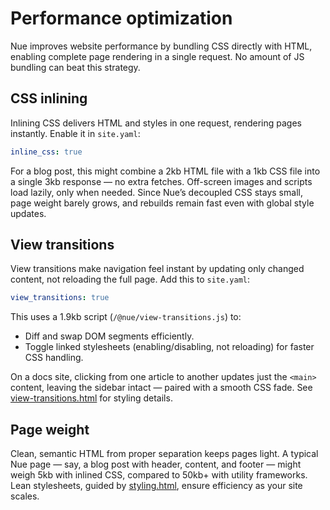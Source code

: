 
# Performance optimization

Nue improves website performance by bundling CSS directly with HTML, enabling complete page rendering in a single request. No amount of JS bundling can beat this strategy.


## CSS inlining

Inlining CSS delivers HTML and styles in one request, rendering pages instantly. Enable it in `site.yaml`:

```yaml
inline_css: true
```

For a blog post, this might combine a 2kb HTML file with a 1kb CSS file into a single 3kb response — no extra fetches. Off-screen images and scripts load lazily, only when needed. Since Nue’s decoupled CSS stays small, page weight barely grows, and rebuilds remain fast even with global style updates.

## View transitions

View transitions make navigation feel instant by updating only changed content, not reloading the full page. Add this to `site.yaml`:

```yaml
view_transitions: true
```

This uses a 1.9kb script (`/@nue/view-transitions.js`) to:

- Diff and swap DOM segments efficiently.
- Toggle linked stylesheets (enabling/disabling, not reloading) for faster CSS handling.

On a docs site, clicking from one article to another updates just the `<main>` content, leaving the sidebar intact — paired with a smooth CSS fade. See [view-transitions.html](view-transitions.html) for styling details.

## Page weight

Clean, semantic HTML from proper separation keeps pages light. A typical Nue page — say, a blog post with header, content, and footer — might weigh 5kb with inlined CSS, compared to 50kb+ with utility frameworks. Lean stylesheets, guided by [styling.html](styling.html), ensure efficiency as your site scales.
